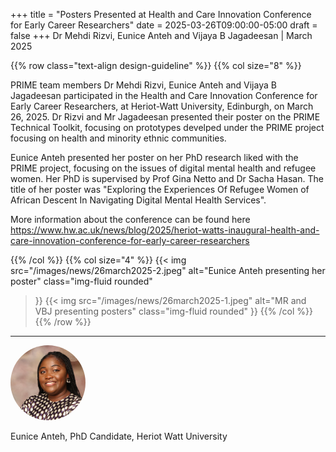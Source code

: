 +++
title = "Posters Presented at Health and Care Innovation Conference for Early Career Researchers"
date = 2025-03-26T09:00:00-05:00
draft = false
+++
Dr Mehdi Rizvi, Eunice Anteh and Vijaya B Jagadeesan | March 2025

{{% row class="text-align design-guideline" %}}
{{% col size="8" %}}


PRIME team members Dr Mehdi Rizvi, Eunice Anteh and Vijaya B Jagadeesan participated in the Health and Care Innovation Conference for Early Career Researchers, at Heriot-Watt University, Edinburgh, on March 26, 2025. Dr Rizvi and Mr Jagadeesan presented their poster on the PRIME Technical Toolkit, focusing on prototypes develped under the PRIME project focusing on health and minority ethnic communities. 

Eunice Anteh presented her poster on her PhD research liked with the PRIME project, focusing on the issues of digital mental health and refugee women. Her PhD is supervised by Prof Gina Netto and Dr Sacha Hasan. The title of her poster was "Exploring the Experiences Of Refugee Women of African Descent In Navigating Digital Mental Health Services".

More information about the conference can be found here https://www.hw.ac.uk/news/blog/2025/heriot-watts-inaugural-health-and-care-innovation-conference-for-early-career-researchers

{{% /col %}}
{{% col size="4" %}}
{{< img
src="/images/news/26march2025-2.jpeg"
alt="Eunice Anteh presenting her poster"
class="img-fluid rounded"
>}}
{{< img
src="/images/news/26march2025-1.jpeg"
alt="MR and VBJ presenting posters"
class="img-fluid rounded"
>}}
{{% /col %}}
{{% /row %}}

---

<div class="row" style="margin-bottom:0.5em;">
  <div class="team-image col-lg-2 d-flex align-items-center justify-content-start">
    <img alt="Photo of Eunice Anteh" src="/images/team/Eunice.jpg" style="width:120px;height:120px;object-fit:cover;border-radius:50%;">
  </div>
</div>
<div class="row">
  <div class="team-meta col-lg-2 d-flex align-items-center justify-content-start">
    <p class="team-name mb-0" style="text-align:left;width:100%;">Eunice Anteh, PhD Candidate, Heriot Watt University</p>
  </div>
</div>